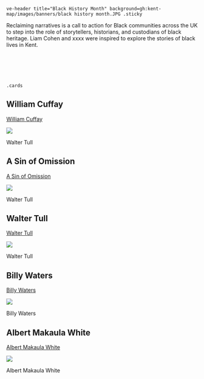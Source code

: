 `ve-header title="Black History Month" background=gh:kent-map/images/banners/black history month.JPG .sticky`

Reclaiming narratives is a call to action for Black communities across the UK to step into the role of storytellers, historians, and custodians of black heritage. Liam Cohen and xxxx were inspired to explore the stories of black lives in Kent.


# &nbsp; 
`.cards`

## William Cuffay

[William Cuffay](/19c/19c-cuffay-biography)

![](https://raw.githubusercontent.com/kent-map/images/main/thumbnails/wartime_Spanish_Armada.jpg)

Walter Tull

## A Sin of Omission

[A Sin of Omission](/21c/21c-sin-of-omission/)

![](https://raw.githubusercontent.com/kent-map/images/main/thumbnails/wartime_Spanish_Armada.jpg)

Walter Tull

## Walter Tull

[Walter Tull](/20c/20c-tull-biography)

![](https://raw.githubusercontent.com/kent-map/images/main/thumbnails/wartime_Spanish_Armada.jpg)

Walter Tull

## Billy Waters

[Billy Waters](/19c/19c-waters-biography)

![](https://raw.githubusercontent.com/kent-map/images/main/thumbnails/wartime_Spanish_Armada.jpg)

Billy Waters

## Albert Makaula White

[Albert Makaula White](/19c/19cc-makaula-white-biography)

![](https://raw.githubusercontent.com/kent-map/images/main/thumbnails/the_garden_of_england1.jpg)

Albert Makaula White
